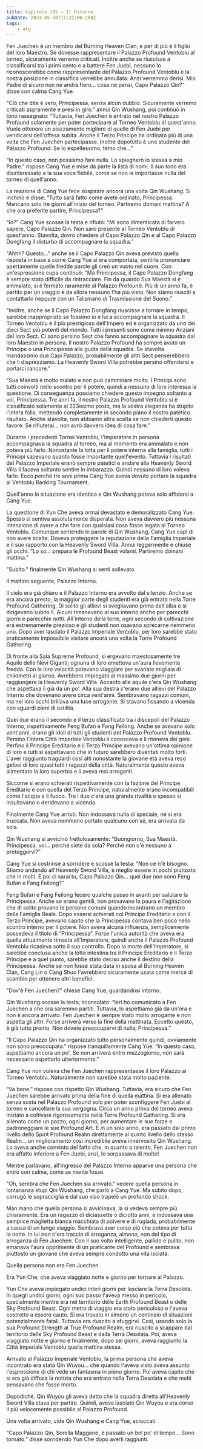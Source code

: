 ```yaml
---
title: Capitolo 195 – Il Ritorno
pubDate: 2024-05-30T17:22:06.280Z
tags:
    - atg
---
```





Fen Juechen è un membro del Burning Heaven Clan, e per di più è il figlio del loro Maestro. Se dovesse rappresentare il Palazzo Profound Ventoblu al torneo, sicuramente verremo criticati. Inoltre anche se riuscisse a classificarsi tra i primi cento e a battere Fen Juebi, nessuno lo riconoscerebbe come rappresentante del Palazzo Profound Ventoblu e la nostra posizione in classifica verrebbe annullata. Anzi verremmo derisi. Mio Padre di sicuro non ne andrà fiero... cosa ne pensi, Capo Palazzo Qin?” disse con calma Cang Yue.


"Ciò che dite è vero, Principessa, senza alcun dubbio. Sicuramente verremo criticati aspramente e presi in giro.” annuì Qin Wushang, poi continuò in tono rassegnato: “Tuttavia, Fen Juechen è entrato nel nostro Palazzo Profound solamente per poter partecipare al Torneo Ventoblu di quest'anno. Vuole ottenere un piazzamento migliore di quello di Fen Juebi per vendicarsi dell'offesa subita. Anche il Terzo Principe ha ordinato più di una volta che Fen Juechen partecipasse. Inoltre dopotutto è uno studente del Palazzo Profound. Se lo espellessimo, temo che...”


“In questo caso, non possiamo fare nulla. Lo spiegherò io stessa a mio Padre.” rispose Cang Yue e mise da parte la lista di nomi. Il suo tono era disinteressato e la sua voce flebile, come se non le importasse nulla del torneo di quell'anno.


La reazione di Cang Yue fece sospirare ancora una volta Qin Wushang. Si inchinò e disse: “Tutto sarà fatto come avete ordinato, Principessa. Mancano solo tre giorni all'inizio del torneo. Partiremo domani mattina? A che ora preferite partire, Principessa?”


"Io?" Cang Yue scosse la testa e rifiutò: “Mi sono dimenticata di farvelo sapere, Capo Palazzo Qin. Non sarò presente al Torneo Ventoblu di quest'anno. Stavolta, dovrò chiedere al Capo Palazzo Qin e al Capo Palazzo Dongfang il disturbo di accompagnare la squadra.”


"Ahhh? Questo..." anche se il Capo Palazzo Qin aveva previsto quella risposta in base a come Cang Yue si era comportata, sentirla pronunciare apertamente quelle fredde parole gli creò un vuoto nel cuore. Con un'espressione cupa continuò: “Ma Principessa, il Capo Palazzo Dongfang è sempre stato difficile da rintracciare. Fin da quando Sua Maestà si è ammalato, si è fermato raramente al Palazzo Profound. Più di un anno fa, è partito per un viaggio e da allora nessuno l'ha più visto. Non siamo riusciti a contattarlo neppure con un Talismano di Trasmissione del Suono.”


“Inoltre, anche se il Capo Palazzo Dongfang riuscisse a tornare in tempo, sarebbe inappropriato se fossimo io e lui a accompagnare la squadra. Il Torneo Ventoblu è il più prestigioso dell'Impero ed è organizzato da uno dei dieci Sect più potenti del mondo. Tutti i presenti sono come minimo Anziani del loro Sect. Ci sono persino Sect che fanno accompagnare la squadra dal loro Maestro in persona. Il nostro Palazzo Profound ha sempre avuto un Principe o una Principessa alla guida della squadra. Se stavolta mandassimo due Capi Palazzo, probabilmente gli altri Sect penserebbero che li disprezziamo. La Heavenly Sword Villa potrebbe persino offendersi e portarci rancore.”


“Sua Maestà è molto malato e non può camminare molto. I Principi sono tutti coinvolti nello scontro per il potere, quindi a nessuno di loro interessa la questione. Di conseguenza possiamo chiedere questo impegno soltanto a voi, Principessa. Tre anni fa, il nostro Palazzo Profound Ventoblu si è classificato solamente al 223esimo posto, ma la vostra eleganza ha stupito l'intera folla, mettendo completamente in secondo piano il nostro patetico risultato. Anche stavolta, non abbiamo altra scelta se non chiederti questo favore. Se rifiuterai... non avrò davvero idea di cosa fare.” </span>


Durante i precedenti Tornei Ventoblu, l'Imperatore in persona accompagnava la squadra al torneo, ma al momento era ammalato e non poteva più farlo. Nonostante la lotta per il potere interna alla famiglia, tutti i Principi sapevano quanto fosse importante quell'evento. Tuttavia i risultati del Palazzo Imperiale erano sempre patetici e andare alla Heavenly Sword Villa li faceva soltanto sentire in imbarazzo. Quindi nessuno di loro voleva farlo. Ecco perché tre anni prima Cang Yue aveva dovuto portare la squadra al Ventoblu Ranking Tournament.


Quell'anno la situazione era identica e Qin Wushang poteva solo affidarsi a Cang Yue.


La questione di Yun Che aveva ormai devastato e demoralizzato Cang Yue. Spesso si sentiva assolutamente disperata. Non aveva davvero più nessuna intenzione di avere a che fare con qualsiasi cosa fosse legata al Torneo Ventoblu. Comunque sentendo le parole di Qin Wushang, Cang Yue capì di non avere scelta. Doveva proteggere la reputazione della Famiglia Imperiale e il suo rapporto con la Heavenly Sword Villa. Annuì leggermente e chiuse gli occhi: “Lo so... prepara le Profound Beast volanti. Partiremo domani mattina.”


"Subito." finalmente Qin Wushang si sentì sollevato.</span>


Il mattino seguente, Palazzo Interno.</span>


Il cielo era già chiaro e il Palazzo Interno era avvolto dal silenzio. Anche se era ancora presto, la maggior parte degli studenti era già entrata nella Torre Profound Gathering. Di solito gli allievi si svegliavano prima dell'alba e si dirigevano subito lì. Alcuni rimanevano al suo interno anche per parecchi giorni e parecchie notti. All'interno della torre, ogni secondo di coltivazione era estremamente prezioso e gli studenti non osavano sprecarne nemmeno uno. Dopo aver lasciato il Palazzo Imperiale Ventoblu, per loro sarebbe stato praticamente impossibile visitare ancora una volta la Torre Profound Gathering.


Di fronte alla Sala Supreme Profound, si ergevano maestosamente tre Aquile delle Nevi Giganti; ognuna di loro emetteva un'aura lievemente fredda. Con la loro velocità potevano viaggiare per svariate migliaia di chilometri al giorno. Avrebbero impiegato al massimo due giorni per raggiungere la Heavenly Sword Villa. Accanto alle aquile c'era Qin Wushang che aspettava lì già da un po'. Alla sua destra c'erano due allievi del Palazzo Interno che dovevano avere circa vent'anni. Sembravano ragazzi comuni, ma nei loro occhi brillava una luce arrogante. Si stavano fissando a vicenda con sguardi pieni di ostilità.


Quei due erano il secondo e il terzo classificato tra i discepoli del Palazzo Interno, rispettivamente Feng Bufan e Fang Feilong. Anche se avevano solo vent'anni, erano gli idoli di tutti gli studenti del Palazzo Profound Ventoblu. Persino l'intera Città Imperiale Ventoblu li conosceva e li riteneva dei geni. 
Perfino il Principe Ereditario e il Terzo Principe avevano un'ottima opinione di loro e tutti si aspettavano che in futuro sarebbero diventati molto forti. L'aver raggiunto traguardi così alti nonostante la giovane età aveva reso gelosi di loro quasi tutti i ragazzi della città. Naturalmente questo aveva alimentato la loro superbia e li aveva resi arroganti.


Siccome si erano schierati rispettivamente con la fazione del Principe Ereditario e con quella del Terzo Principe, naturalmente erano incompatibili come l'acqua e il fuoco. Tra i due c'era una grande rivalità e spesso si insultavano o deridevano a vicenda.


Finalmente Cang Yue arrivò. Non indossava nulla di speciale, né si era truccata. Non aveva nemmeno portato qualcuno con sé, era arrivata da sola.


Qin Wushang si avvicinò frettolosamente: “Buongiorno, Sua Maestà. Principessa, voi... perché siete da sola? Perché non c'è nessuno a proteggervi?”


Cang Yue si costrinse a sorridere e scosse la testa: “Non ce n'è bisogno. Stiamo andando all'Heavenly Sword Villa, è meglio essere in pochi piuttosto che in molti. E poi ci sarai tu, Capo Palazzo Qin... quei due non sono Feng Bufan e Fang Feilong?”


Feng Bufan e Fang Feilong fecero qualche passo in avanti per salutare la Principessa. Anche se erano gentili, non provavano la paura e l'agitazione che di solito provano le persone comuni quando incontrano un membro della Famiglia Reale. Dopo essersi schierati col Principe Ereditario e con il Terzo Principe, avevano capito che la Principessa contava ben poco nello scontro interno per il potere. Non aveva alcuna influenza, semplicemente possedeva il titolo di “Principessa”. Forse l'unica autorità che aveva era quella attualmente rimasta all'Imperatore, quindi anche il Palazzo Profound Ventoblu ricadeva sotto il suo controllo. Dopo la morte dell'Imperatore, si sarebbe conclusa anche la lotta intestina tra il Principe Ereditario e il Terzo Principe e a quel punto, sarebbe stato deciso anche il destino della Principessa. Anche se non fosse stata data in sposa al Burning Heaven Clan, Cang Lin o Cang Shuo l'avrebbero sicuramente usata come merce di scambio per ottenere altri benefici.


"Dov'è Fen Juechen?" chiese Cang Yue, guardandosi intorno.


Qin Wushang scosse la testa, sconsolato: “Ieri ho comunicato a Fen Juechen a che ora saremmo partiti. Tuttavia, lo aspettiamo già da un'ora e non è ancora arrivato. Fen Juechen è sempre stato molto arrogante e non aspetta gli altri. Forse arriverà verso la fine della mattinata. Eccetto questo, è già tutto pronto. Non dovete preoccuparvi di nulla, Principessa.”


“Il Capo Palazzo Qin ha organizzato tutto personalmente quindi, ovviamente non sono preoccupata.” rispose tranquillamente Cang Yue: “In questo caso, aspettiamo ancora un po'. Se non arriverà entro mezzogiorno, non sarà necessario aspettarlo ulteriormente.”


Cang Yue non voleva che Fen Juechen rappresentasse il loro Palazzo al Torneo Ventoblu. Naturalmente non sarebbe stata molto paziente.


“Va bene.” rispose con rispetto Qin Wushang. Tuttavia, era sicuro che Fen Juechen sarebbe arrivato prima della fine di quella mattina. Si era allenato senza sosta nel Palazzo Profound solo per poter sconfiggere Fen Juebi al torneo e cancellare la sua vergogna. Circa un anno prima del torneo aveva iniziato a coltivare rigorosamente nella Torre Profound Gathering. Si era allenato come un pazzo, ogni giorno, per aumentare le sue forze e padroneggiare le sue Profound Art. E in un solo anno, era passato dal primo livello dello Spirit Profound Realm direttamente al quinto livello dello stesso Realm... un miglioramento così incredibile aveva innervosito Qin Wushang. Lo aveva anche convinto del fatto che, in quanto a talento, Fen Juechen non era affatto inferiore a Fen Juebi, anzi, lo sorpassava di molto!


Mentre parlavano, all'ingresso del Palazzo Interno apparve una persona che entrò con calma, come se niente fosse.


"Oh, sembra che Fen Juechen sia arrivato." vedere quella persona in lontananza stupì Qin Wushang, che parlò a Cang Yue. Ma subito dopo, corrugò le sopracciglia e dal suo viso trapelò un profondo shock.


Man mano che quella persona si avvicinava, la si vedeva sempre più chiaramente. Era un ragazzo di diciassette o diciotto anni, e indossava una semplice maglietta bianca macchiata di polvere e di rugiada, probabilmente a causa di un lungo viaggio. Sembrava aver corso più che poteva per tutta la notte. In lui non c'era traccia di arroganza, almeno, non del tipo di arroganza di Fen Juechen. Con il suo volto intelligente, pallido e pulito, non emanava l'aura opprimente di un praticante del Profound e sembrava piuttosto un giovane che aveva sempre condotto una vita isolata.


Quella persona non era Fen Juechen.


Era Yun Che, che aveva viaggiato notte e giorno per tornare al Palazzo.


Yun Che aveva impiegato undici interi giorni per lasciare la Terra Desolata. In quegli undici giorni, ogni suo passo l'aveva messo in pericolo, specialmente mentre era nel territorio delle Earth Profound Beast o delle Sky Profound Beast. Ogni metro di viaggio era stato pericoloso e l'aveva costretto a essere cauto. Si era trovato in almeno un centinaio di situazioni potenzialmente fatali. Tuttavia era riuscito a sfuggirvi. Così, usando solo la sua Profound Strength al True Profound Realm, era riuscito a scappare dal territorio delle Sky Profound Beast e dalla Terra Desolata. Poi, aveva viaggiato notte e giorno e finalmente, dopo sei giorni, aveva raggiunto la Città Imperiale Ventoblu quella mattina stessa.


Arrivato al Palazzo Imperiale Ventoblu, la prima persona che aveva incontrato era stata Qin Wuyou... che quando l'aveva visto aveva assunto l'espressione di chi vede un fantasma in pieno giorno. Poi aveva capito che si era già diffusa la notizia che era entrato nella Terra Desolata e che molti pensavano che fosse morto.


Dopodiché, Qin Wuyou gli aveva detto che la squadra diretta all'Heavenly Sword Villa stava per partire. Quindi, aveva lasciato Qin Wuyou e era corso il più velocemente possibile al Palazzo Profound.


Una volta arrivato, vide Qin Wushang e Cang Yue, scioccati.


“Capo Palazzo Qin, Sorella Maggiore, è passato un bel po' di tempo... Sono tornato.” disse sorridendo Yun Che dopo averli raggiunti.






